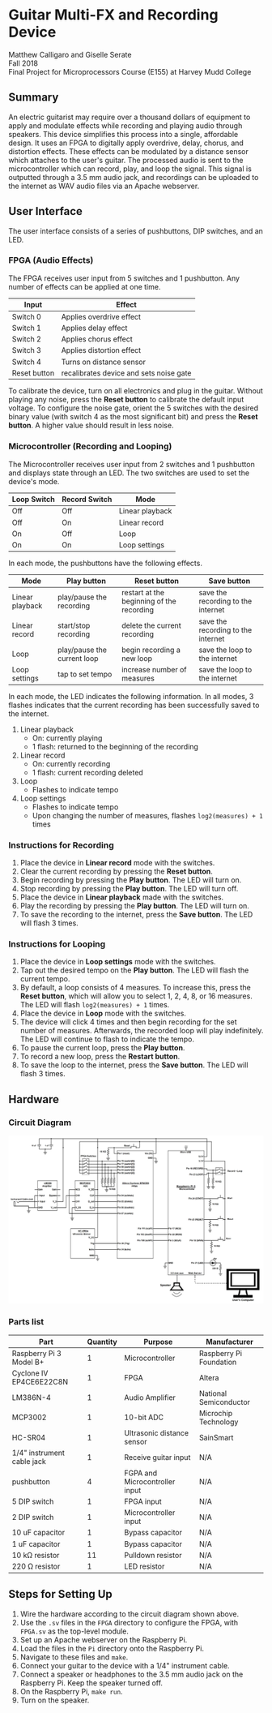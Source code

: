 # Guitar Multi-FX and Recording Device
Matthew Calligaro and Giselle Serate\
Fall 2018\
Final Project for Microprocessors Course (E155) at Harvey Mudd College


## Summary
An electric guitarist may require over a thousand dollars of equipment to apply and modulate effects while recording and playing audio through speakers.  This device simplifies this process into a single, affordable design.  It uses an FPGA to digitally apply overdrive, delay, chorus, and distortion effects.  These effects can be modulated by a distance sensor which attaches to the user's guitar.  The processed audio is sent to the microcontroller which can record, play, and loop the signal.  This signal is outputted through a 3.5 mm audio jack, and recordings can be uploaded to the internet as WAV audio files via an Apache webserver.


## User Interface
The user interface consists of a series of pushbuttons, DIP switches, and an LED.  

### FPGA (Audio Effects)
The FPGA receives user input from 5 switches and 1 pushbutton.  Any number of effects can be applied at one time.  

Input | Effect
--- | ---
Switch 0 | Applies overdrive effect
Switch 1 | Applies delay effect
Switch 2 | Applies chorus effect
Switch 3 | Applies distortion effect
Switch 4 | Turns on distance sensor 
Reset button | recalibrates device and sets noise gate

To calibrate the device, turn on all electronics and plug in the guitar.  Without playing any noise, press the **Reset button** to calibrate the default input voltage.  To configure the noise gate, orient the 5 switches with the desired binary value (with switch 4 as the most significant bit) and press the **Reset button**.  A higher value should result in less noise.

### Microcontroller (Recording and Looping)
The Microcontroller receives user input from 2 switches and 1 pushbutton and displays state through an LED.  The two switches are used to set the device's mode.

Loop Switch | Record Switch | Mode
--- | --- | ---
Off | Off | Linear playback
Off | On | Linear record
On | Off | Loop
On | On | Loop settings

In each mode, the pushbuttons have the following effects.

Mode | Play button | Reset button | Save button
--- | --- | --- | ---
Linear playback | play/pause the recording | restart at the beginning of the recording | save the recording to the internet
Linear record | start/stop recording | delete the current recording | save the recording to the internet
Loop | play/pause the current loop | begin recording a new loop | save the loop to the internet
Loop settings | tap to set tempo | increase number of measures | save the loop to the internet 

In each mode, the LED indicates the following information.  In all modes, 3 flashes indicates that the current recording has been successfully saved to the internet. 

1. Linear playback
    * On: currently playing
    * 1 flash: returned to the beginning of the recording
2. Linear record
    * On: currently recording
    * 1 flash: current recording deleted
3. Loop
    * Flashes to indicate tempo
4. Loop settings
    * Flashes to indicate tempo
    * Upon changing the number of measures, flashes `log2(measures) + 1` times

### Instructions for Recording
1. Place the device in **Linear record** mode with the switches.
2. Clear the current recording by pressing the **Reset button**.
3. Begin recording by pressing the **Play button**.  The LED will turn on.  
4. Stop recording by pressing the **Play button**.  The LED will turn off.
5. Place the device in **Linear playback** made with the switches.
6. Play the recording by pressing the **Play button**.  The LED will turn on.
5. To save the recording to the internet, press the **Save button**.  The LED will flash 3 times.

### Instructions for Looping
1. Place the device in **Loop settings** mode with the switches.
2. Tap out the desired tempo on the **Play button**.  The LED will flash the current tempo.
3. By default, a loop consists of 4 measures.  To increase this, press the **Reset button**, which will allow you to select 1, 2, 4, 8, or 16 measures.  The LED will flash `log2(measures) + 1` times.  
4. Place the device in **Loop** mode with the switches.  
5. The device will click 4 times and then begin recording for the set number of measures.  Afterwards, the recorded loop will play indefinitely.  The LED will continue to flash to indicate the tempo.
6. To pause the current loop, press the **Play button**.
7. To record a new loop, press the **Restart button**. 
8. To save the loop to the internet, press the **Save button**.  The LED will flash 3 times.


## Hardware 
### Circuit Diagram
![alt text](https://github.com/MatthewCalligaro/E155Final/blob/master/Reference/CircuitDiagram.jpg "Complete circuit diagram")

### Parts list
Part | Quantity | Purpose | Manufacturer
--- | --- | --- | ---
Raspberry Pi 3 Model B+ | 1 | Microcontroller | Raspberry Pi Foundation
Cyclone IV EP4CE6E22C8N | 1 | FPGA | Altera
LM386N-4 | 1 | Audio Amplifier | National Semiconductor
MCP3002  | 1 | 10-bit ADC | Microchip Technology
HC-SR04 | 1 | Ultrasonic distance sensor | SainSmart
1/4" instrument cable jack | 1 | Receive guitar input | N/A
pushbutton | 4 | FGPA and Microcontroller input | N/A
5 DIP switch | 1 | FPGA input | N/A
2 DIP switch | 1 | Microcontroller input | N/A
10 uF capacitor | 1 | Bypass capacitor | N/A
1 uF capacitor | 1 | Bypass capacitor | N/A
10 kΩ resistor | 11 | Pulldown resistor | N/A
220 Ω resistor | 1 | LED resistor | N/A


## Steps for Setting Up
1. Wire the hardware according to the circuit diagram shown above.
2. Use the `.sv` files in the `FPGA` directory to configure the FPGA, with `FPGA.sv` as the top-level module. 
3. Set up an Apache webserver on the Raspberry Pi.
4. Load the files in the `Pi` directory onto the Raspberry Pi.
5. Navigate to these files and `make`.  
6. Connect your guitar to the device with a 1/4" instrument cable.
7. Connect a speaker or headphones to the 3.5 mm audio jack on the Raspberry Pi.  Keep the speaker turned off.  
8. On the Raspberry Pi, `make run`.  
9. Turn on the speaker.  
